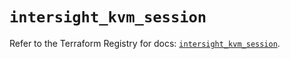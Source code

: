 # `intersight_kvm_session`

Refer to the Terraform Registry for docs: [`intersight_kvm_session`](https://registry.terraform.io/providers/ciscodevnet/intersight/1.0.71/docs/resources/kvm_session).
